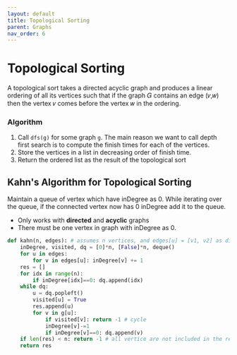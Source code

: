 ```yaml
---
layout: default
title: Topological Sorting
parent: Graphs
nav_order: 6
---
```




# Topological Sorting

A topological sort takes a directed acyclic graph and produces a linear ordering of all its vertices such that if the graph 𝐺 contains an edge (𝑣,𝑤) then the vertex 𝑣 comes before the vertex 𝑤 in the ordering.



### Algorithm

1. Call `dfs(g)` for some graph `g`. The main reason we want to call depth first search is to compute the finish times for each of the vertices.
2. Store the vertices in a list in decreasing order of finish time.
3. Return the ordered list as the result of the topological sort



## Kahn's Algorithm for Topological Sorting

Maintain a queue of vertex which have inDegree as 0. While iterating over the queue, if the connected vertex now has 0 inDegree add it to the queue.

- Only works with **directed** and **acyclic** graphs
- There must be one vertex in graph with inDegree as 0.

```python
def kahn(n, edges): # assumes n vertices, and edges[u] = [v1, v2] as directed edges
	inDegree, visited, dq = [0]*n, [False]*n, deque()
	for u in edges:
		for v in edges[u]: inDegree[v] += 1
	res = []
	for idx in range(n): 
		if inDegree[idx]==0: dq.append(idx)
	while dq:
		u = dq.popleft()
		visited[u] = True
		res.append(u)
		for v in g[u]:
			if visited[v]: return -1 # cycle
			inDegree[v]-=1 
			if inDegree[v]==0: dq.append(v)
	if len(res) < n: return -1 # all vertice are not included in the result
	return res
	
```



